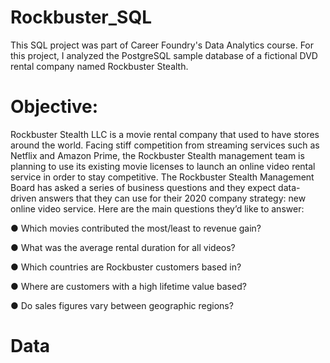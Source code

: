 # Rockbuster_SQL

This SQL project was part of Career Foundry's Data Analytics course. For this project,  I analyzed the PostgreSQL sample database of a fictional DVD rental company named Rockbuster Stealth. 

# Objective:

Rockbuster Stealth LLC is a movie rental company that used to have stores around the world. Facing stiff competition from streaming services such as Netflix and Amazon Prime, the Rockbuster Stealth management team is planning to use its existing movie licenses to
launch an online video rental service in order to stay competitive. The Rockbuster Stealth Management Board has asked a series of business questions and they expect data-driven answers that they can use for their 2020 company strategy: new online video service. Here are the main questions they’d like to answer:

● Which movies contributed the most/least to revenue gain?

● What was the average rental duration for all videos?

● Which countries are Rockbuster customers based in?

● Where are customers with a high lifetime value based?

● Do sales figures vary between geographic regions?

# Data

